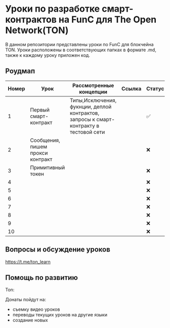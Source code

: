 # Уроки по разработке смарт-контрактов на FunC для The Open Network(TON)

В данном репозитории представлены уроки по FunC для блокчейна TON. Уроки расположены в соответствующих папках в формате .md, также к каждому уроку приложен код.

## Роудмап
| Номер  | Урок | Рассмотренные концепции  | Ссылка | Статус |
| ------------- | ------------- | ------------- | ------------- | ------------- |
| 1  | Первый смарт-контракт | Типы,Исключения, фукнции, деплой контрактов, запросы к смарт-контракту в тестовой сети  |   | ✅  |
| 2 | Сообщения, пишем прокси контракт  |   |   | ❌  |
| 3 | Примитивный токен  |   |   | ❌  |
| 4 |  |   |   | ❌  |
| 5 |   |   |   | ❌  |
| 6 |   |   |   | ❌  |
| 7 |   |   |   | ❌  |
| 8 |   |   |   | ❌  |
| 9 |   |   |   | ❌  |
| 10 |   |   |   | ❌  |

## Вопросы и обсуждение уроков

https://t.me/ton_learn

## Помощь по развитию

Ton: 

Донаты пойдут на:
 - съемку видео уроков
 - переводы текущих уроков на другие языки 
 - создание новых